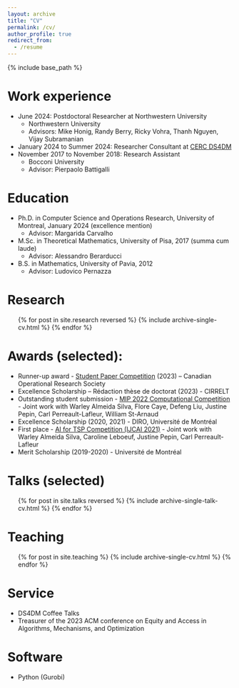 ```yaml
---
layout: archive
title: "CV"
permalink: /cv/
author_profile: true
redirect_from:
  - /resume
---
```


{% include base_path %}



Work experience
======
* June 2024: Postdoctoral Researcher at Northwestern University
  * Northwestern University
  * Advisors: Mike Honig, Randy Berry, Ricky Vohra, Thanh Nguyen, Vijay Subramanian
* January 2024 to Summer 2024: Researcher Consultant at [CERC DS4DM](https://cerc-datascience.polymtl.ca/)
* November 2017 to November 2018: Research Assistant
  * Bocconi University
  * Advisor: Pierpaolo Battigalli


Education
======
* Ph.D. in Computer Science and Operations Research, University of Montreal, January 2024 (excellence mention)
  * Advisor: Margarida Carvalho
* M.Sc. in Theoretical Mathematics, University of Pisa, 2017 (summa cum laude)
  * Advisor: Alessandro Berarducci
* B.S. in Mathematics, University of Pavia, 2012
  * Advisor: Ludovico Pernazza



Research
======
  <ul>{% for post in site.research reversed %}
    {% include archive-single-cv.html %}
  {% endfor %}</ul>

Awards (selected):
======
* Runner-up award - [Student Paper Competition](https://www.cors.ca/?q=content/student-paper-competition) (2023) – Canadian Operational Research Society
* Excellence Scholarship – Rédaction thèse de doctorat (2023) - CIRRELT
* Outstanding student submission - [MIP 2022 Computational Competition](https://www.mixedinteger.org/2022/competition/) - Joint work with Warley Almeida Silva, Flore Caye, Defeng Liu, Justine Pepin, Carl Perreault-Lafleur, William St-Arnaud
* Excellence Scholarship (2020, 2021) - DIRO, Université de Montréal
* First place - [AI for TSP Competition (IJCAI 2021)](https://www.tspcompetition.com/) - Joint work with Warley Almeida Silva, Caroline Leboeuf, Justine Pepin, Carl Perreault-Lafleur
* Merit Scholarship (2019-2020) - Université de Montréal

  
Talks (selected)
======
  <ul>{% for post in site.talks reversed %}
    {% include archive-single-talk-cv.html %}
  {% endfor %}</ul>
  
Teaching
======
  <ul>{% for post in site.teaching %}
    {% include archive-single-cv.html %}
  {% endfor %}</ul>
  
Service
======
* DS4DM Coffee Talks
* Treasurer of the 2023 ACM conference on Equity and Access in Algorithms, Mechanisms, and Optimization

Software
======
* Python (Gurobi)

